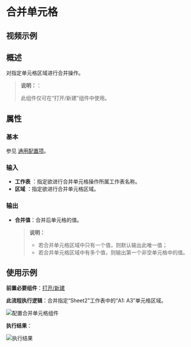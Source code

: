 # 合并单元格

## 视频示例

## 概述

对指定单元格区域进行合并操作。

>**说明：**：
>
>此组件仅可在“打开/新建”组件中使用。

## 属性

### 基本

参见 [通用配置项](../Appendix/CommonConfigurationItems.md)。

### 输入

- **工作表** ：指定欲进行合并单元格操作所属工作表名称。
- **区域** ：指定欲进行合并单元格区域。

### 输出

- **合并值**：合并后单元格的值。

    >**说明：**
    >
    >- 若合并单元格区域中只有一个值，则默认输出此唯一值；
    >- 若合并单元格区域中有多个值，则输出第一个非空单元格中的值。

## 使用示例

**前置必要组件**：[打开/新建](../OfficeExcel/OpenExcel.md)

**此流程执行逻辑**：合并指定“Sheet2”工作表中的“A1: A3”单元格区域。

![配置合并单元格组件](https://docimages.blob.core.chinacloudapi.cn/images/Activities/MergeCells2.png)

**执行结果**：

![执行结果](https://docimages.blob.core.chinacloudapi.cn/images/Activities/MergeCells3.png)
